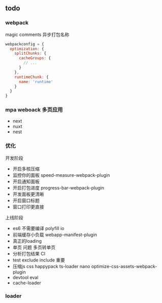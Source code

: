 ## todo

### webpack

magic comments 异步打包名称

```javascript
webpackconfig = {
  optimization: {
    splitChunks: {
      cacheGroups: {
        // ...
      }
    },
    runtimeChunk: {
      name: 'runtime'
    }
  }
}
```

### mpa weboack 多页应用

- next
- nuxt
- nest

### 优化

开发阶段
- 开启多核压缩
- 监控你的面板  speed-measure-webpack-plugin
- 开启通知面板
- 开启打包进度  progress-bar-webpack-plugin
- 开发面板更清晰
- 开启窗口标题
- 窗口打印更直接

上线阶段
- es6 不需要编译 polyfill io
- 前端缓存小负载 webapp-manifest-plugin
- 真正的loading
- 单页 问题 多页转单页
- 分析打包结果 CI
- test exclude include 重要
- 压缩js css happypack ts-loader  nano  optimize-css-assets-webpack-plugin
- devtool eval
- cache-loader

### loader
